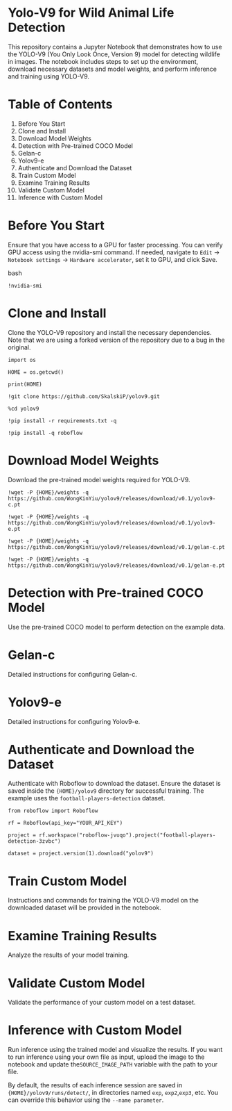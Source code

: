 # Yolo-V9 for Wild Animal Life Detection
This repository contains a Jupyter Notebook that demonstrates how to use the YOLO-V9 (You Only Look Once, Version 9) model for detecting wildlife in images. The notebook includes steps to set up the environment, download necessary datasets and model weights, and perform inference and training using YOLO-V9.

# Table of Contents
  1. Before You Start
  2. Clone and Install
  3. Download Model Weights
  4. Detection with Pre-trained COCO Model
  5. Gelan-c
  6. Yolov9-e
  7. Authenticate and Download the Dataset
  8. Train Custom Model
  9. Examine Training Results
  10. Validate Custom Model
  11. Inference with Custom Model
# Before You Start
Ensure that you have access to a GPU for faster processing. You can verify GPU access using the nvidia-smi command. If needed, navigate to `Edit` -> `Notebook settings` -> `Hardware accelerator`, set it to GPU, and click Save.

bash

`!nvidia-smi`

# Clone and Install
Clone the YOLO-V9 repository and install the necessary dependencies. Note that we are using a forked version of the repository due to a bug in the original.

`import os`

`HOME = os.getcwd()`

`print(HOME)`

`!git clone https://github.com/SkalskiP/yolov9.git`

`%cd yolov9`

`!pip install -r requirements.txt -q`

`!pip install -q roboflow`

# Download Model Weights
Download the pre-trained model weights required for YOLO-V9.

`!wget -P {HOME}/weights -q https://github.com/WongKinYiu/yolov9/releases/download/v0.1/yolov9-c.pt`

`!wget -P {HOME}/weights -q https://github.com/WongKinYiu/yolov9/releases/download/v0.1/yolov9-e.pt`

`!wget -P {HOME}/weights -q https://github.com/WongKinYiu/yolov9/releases/download/v0.1/gelan-c.pt`

`!wget -P {HOME}/weights -q https://github.com/WongKinYiu/yolov9/releases/download/v0.1/gelan-e.pt`

# Detection with Pre-trained COCO Model
Use the pre-trained COCO model to perform detection on the example data.

# Gelan-c
Detailed instructions for configuring Gelan-c.

# Yolov9-e
Detailed instructions for configuring Yolov9-e.

# Authenticate and Download the Dataset
Authenticate with Roboflow to download the dataset. Ensure the dataset is saved inside the `{HOME}/yolov9` directory for successful training. The example uses the `football-players-detection` dataset.

`from roboflow import Roboflow`

`rf = Roboflow(api_key="YOUR_API_KEY")`

`project = rf.workspace("roboflow-jvuqo").project("football-players-detection-3zvbc")`

`dataset = project.version(1).download("yolov9")`

# Train Custom Model
Instructions and commands for training the YOLO-V9 model on the downloaded dataset will be provided in the notebook.

# Examine Training Results
Analyze the results of your model training.

# Validate Custom Model
Validate the performance of your custom model on a test dataset.

# Inference with Custom Model
Run inference using the trained model and visualize the results. If you want to run inference using your own file as input, upload the image to the notebook and update the`SOURCE_IMAGE_PATH` variable with the path to your file.

By default, the results of each inference session are saved in `{HOME}/yolov9/runs/detect/`, in directories named `exp`, `exp2`,`exp3`, etc. You can override this behavior using the `--name parameter`.

